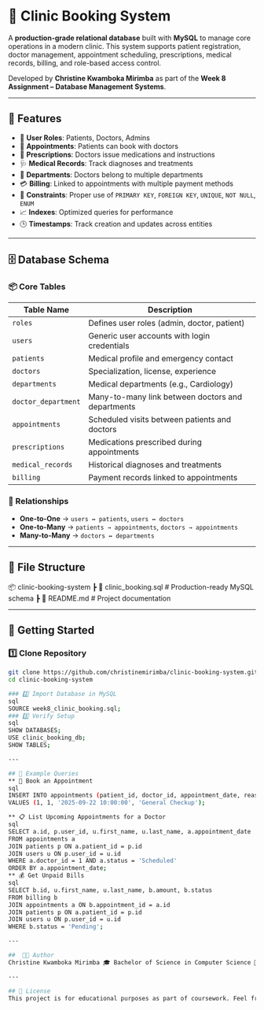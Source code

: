 # 🏥 Clinic Booking System

A **production-grade relational database** built with **MySQL** to manage core operations in a modern clinic. This system supports patient registration, doctor management, appointment scheduling, prescriptions, medical records, billing, and role-based access control.

Developed by **Christine Kwamboka Mirimba** as part of the **Week 8 Assignment – Database Management Systems**.

---

## 📌 Features

- 👤 **User Roles**: Patients, Doctors, Admins  
- 🧾 **Appointments**: Patients can book with doctors  
- 💊 **Prescriptions**: Doctors issue medications and instructions  
- 🩺 **Medical Records**: Track diagnoses and treatments  
- 🏥 **Departments**: Doctors belong to multiple departments  
- 💳 **Billing**: Linked to appointments with multiple payment methods  
- 🔐 **Constraints**: Proper use of `PRIMARY KEY`, `FOREIGN KEY`, `UNIQUE`, `NOT NULL`, `ENUM`  
- 📈 **Indexes**: Optimized queries for performance  
- 🕒 **Timestamps**: Track creation and updates across entities  

---

## 🗄️ Database Schema

### 📦 Core Tables

| Table Name           | Description                                      |
|----------------------|--------------------------------------------------|
| `roles`              | Defines user roles (admin, doctor, patient)      |
| `users`              | Generic user accounts with login credentials     |
| `patients`           | Medical profile and emergency contact            |
| `doctors`            | Specialization, license, experience              |
| `departments`        | Medical departments (e.g., Cardiology)           |
| `doctor_department`  | Many-to-many link between doctors and departments|
| `appointments`       | Scheduled visits between patients and doctors    |
| `prescriptions`      | Medications prescribed during appointments       |
| `medical_records`    | Historical diagnoses and treatments              |
| `billing`            | Payment records linked to appointments           |

### 🔗 Relationships

- **One-to-One** → `users ↔ patients`, `users ↔ doctors`  
- **One-to-Many** → `patients → appointments`, `doctors → appointments`  
- **Many-to-Many** → `doctors ↔ departments`  

---

## 📂 File Structure

📦 clinic-booking-system 
                        ┣ 📜 clinic_booking.sql # Production-ready MySQL schema 
                        ┣ 📜 README.md # Project documentation 

---

## 🚀 Getting Started

### 1️⃣ Clone Repository
```bash
git clone https://github.com/christinemirimba/clinic-booking-system.git
cd clinic-booking-system

### 2️⃣ Import Database in MySQL
sql
SOURCE week8_clinic_booking.sql;
### 3️⃣ Verify Setup
sql
SHOW DATABASES;
USE clinic_booking_db;
SHOW TABLES;

---

## 🧪 Example Queries
** 📅 Book an Appointment
sql
INSERT INTO appointments (patient_id, doctor_id, appointment_date, reason)
VALUES (1, 1, '2025-09-22 10:00:00', 'General Checkup');

** 📋 List Upcoming Appointments for a Doctor
sql
SELECT a.id, p.user_id, u.first_name, u.last_name, a.appointment_date
FROM appointments a
JOIN patients p ON a.patient_id = p.id
JOIN users u ON p.user_id = u.id
WHERE a.doctor_id = 1 AND a.status = 'Scheduled'
ORDER BY a.appointment_date;
** 💰 Get Unpaid Bills
sql
SELECT b.id, u.first_name, u.last_name, b.amount, b.status
FROM billing b
JOIN appointments a ON b.appointment_id = a.id
JOIN patients p ON a.patient_id = p.id
JOIN users u ON p.user_id = u.id
WHERE b.status = 'Pending';

---

##  👩‍💻 Author
Christine Kwamboka Mirimba 🎓 Bachelor of Science in Computer Science 📧 christine@example.com

---

## 📜 License
This project is for educational purposes as part of coursework. Feel free to use, modify, and extend for learning or portfolio development.
